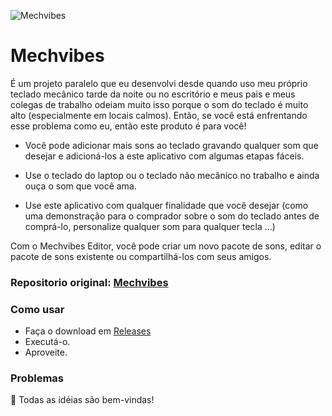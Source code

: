 ![Mechvibes](https://i.imgur.com/78qUULA.jpg)

# Mechvibes

É um projeto paralelo que eu desenvolvi desde quando uso meu próprio teclado mecânico tarde da noite ou no escritório e meus pais e meus colegas de trabalho odeiam muito isso porque o som do teclado é muito alto (especialmente em locais calmos). Então, se você está enfrentando esse problema como eu, então este produto é para você!

- Você pode adicionar mais sons ao teclado gravando qualquer som que desejar e adicioná-los a este aplicativo com algumas etapas fáceis.

- Use o teclado do laptop ou o teclado não mecânico no trabalho e ainda ouça o som que você ama.

- Use este aplicativo com qualquer finalidade que você desejar (como uma demonstração para o comprador sobre o som do teclado antes de comprá-lo, personalize qualquer som para qualquer tecla ...)

Com o Mechvibes Editor, você pode criar um novo pacote de sons, editar o pacote de sons existente ou compartilhá-los com seus amigos.

### Repositorio original: [Mechvibes](https://github.com/hainguyents13/mechvibes/tree/v2.1.1)

### Como usar

- Faça o download em [Releases](https://github.com/hainguyents13/mechvibes/releases/latest)
- Executá-o.
- Aproveite.

### Problemas

🤝 Todas as idéias são bem-vindas!
